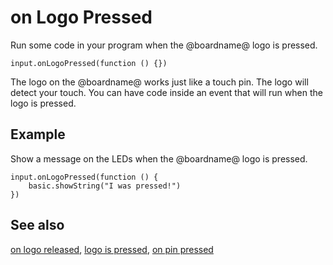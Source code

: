 # on Logo Pressed

Run some code in your program when the @boardname@ logo is pressed.

```sig
input.onLogoPressed(function () {})
```

The logo on the @boardname@ works just like a touch pin. The logo will detect your touch. You can have code inside an event that will run when the logo is pressed.

## Example

Show a message on the LEDs when the @boardname@ logo is pressed.

```blocks
input.onLogoPressed(function () {
    basic.showString("I was pressed!")
})
```

## See also

[on logo released](/reference/input/on-logo-released),
[logo is pressed](/reference/input/logo-is-pressed),
[on pin pressed](/reference/input/on-logo-released)
